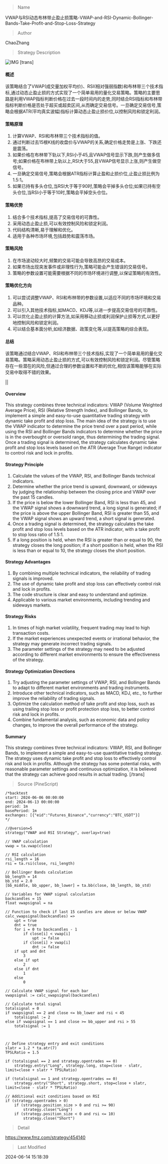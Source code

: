 
> Name

VWAP与RSI动态布林带止盈止损策略-VWAP-and-RSI-Dynamic-Bollinger-Bands-Take-Profit-and-Stop-Loss-Strategy

> Author

ChaoZhang

> Strategy Description

![IMG](https://www.fmz.com/upload/asset/eba7739f2d8e3d1c1c.png)
[trans]
#### 概述
该策略结合了VWAP(成交量加权平均价)、RSI(相对强弱指数)和布林带三个技术指标,通过动态止盈止损的方式实现了一个简单易用的量化交易策略。策略的主要思路是利用VWAP指标判断价格在过去一段时间内的走势,同时结合RSI指标和布林带指标判断价格是否处于超买或超卖区间,从而确定交易信号。一旦确定交易信号,策略会根据ATR(平均真实波幅)指标计算动态止盈止损价位,以控制风险和锁定利润。

#### 策略原理
1. 计算VWAP、RSI和布林带三个技术指标的值。
2. 通过判断过去15根K线的收盘价与VWAP的关系,确定价格走势是上涨、下跌还是震荡。
3. 如果价格在布林带下轨以下,RSI小于45,且VWAP信号显示下跌,则产生做多信号;如果价格在布林带上轨以上,RSI大于55,且VWAP信号显示上涨,则产生做空信号。
4. 一旦确定交易信号,策略会根据ATR指标计算止盈和止损价位,止盈止损比例为1.5:1。
5. 如果已持有多头仓位,当RSI大于等于90时,策略会平掉多头仓位;如果已持有空头仓位,当RSI小于等于10时,策略会平掉空头仓位。

#### 策略优势
1. 结合多个技术指标,提高了交易信号的可靠性。
2. 采用动态止盈止损,可以有效控制风险和锁定利润。
3. 代码结构清晰,易于理解和优化。
4. 适用于各种市场环境,包括趋势和震荡市场。

#### 策略风险
1. 在市场波动较大时,频繁的交易可能会导致高昂的交易成本。
2. 如果市场出现突发事件或非理性行为,策略可能会产生错误的交易信号。
3. 策略的参数设置可能需要根据不同的市场环境进行调整,以保证策略的有效性。

#### 策略优化方向
1. 可以尝试调整VWAP、RSI和布林带的参数设置,以适应不同的市场环境和交易品种。
2. 可以引入其他技术指标,如MACD、KDJ等,以进一步提高交易信号的可靠性。
3. 可以优化止盈止损的计算方法,如采用移动止损或利润保护止损等方式,以更好地控制风险和锁定利润。
4. 可以结合基本面分析,如经济数据、政策变化等,以提高策略的综合表现。

#### 总结
该策略通过结合VWAP、RSI和布林带三个技术指标,实现了一个简单易用的量化交易策略。策略采用动态止盈止损的方式,可以有效控制风险和锁定利润。尽管策略存在一些潜在的风险,但通过合理的参数设置和不断的优化,相信该策略能够在实际交易中取得不错的效果。

|| 

#### Overview
This strategy combines three technical indicators: VWAP (Volume Weighted Average Price), RSI (Relative Strength Index), and Bollinger Bands, to implement a simple and easy-to-use quantitative trading strategy with dynamic take profit and stop loss. The main idea of the strategy is to use the VWAP indicator to determine the price trend over a past period, while using the RSI and Bollinger Bands indicators to determine whether the price is in the overbought or oversold range, thus determining the trading signal. Once a trading signal is determined, the strategy calculates dynamic take profit and stop loss levels based on the ATR (Average True Range) indicator to control risk and lock in profits.

#### Strategy Principle
1. Calculate the values of the VWAP, RSI, and Bollinger Bands technical indicators.
2. Determine whether the price trend is upward, downward, or sideways by judging the relationship between the closing price and VWAP over the past 15 candles.
3. If the price is below the lower Bollinger Band, RSI is less than 45, and the VWAP signal shows a downward trend, a long signal is generated; if the price is above the upper Bollinger Band, RSI is greater than 55, and the VWAP signal shows an upward trend, a short signal is generated.
4. Once a trading signal is determined, the strategy calculates the take profit and stop loss levels based on the ATR indicator, with a take profit to stop loss ratio of 1.5:1.
5. If a long position is held, when the RSI is greater than or equal to 90, the strategy closes the long position; if a short position is held, when the RSI is less than or equal to 10, the strategy closes the short position.

#### Strategy Advantages
1. By combining multiple technical indicators, the reliability of trading signals is improved.
2. The use of dynamic take profit and stop loss can effectively control risk and lock in profits.
3. The code structure is clear and easy to understand and optimize.
4. Applicable to various market environments, including trending and sideways markets.

#### Strategy Risks
1. In times of high market volatility, frequent trading may lead to high transaction costs.
2. If the market experiences unexpected events or irrational behavior, the strategy may generate incorrect trading signals.
3. The parameter settings of the strategy may need to be adjusted according to different market environments to ensure the effectiveness of the strategy.

#### Strategy Optimization Directions
1. Try adjusting the parameter settings of VWAP, RSI, and Bollinger Bands to adapt to different market environments and trading instruments.
2. Introduce other technical indicators, such as MACD, KDJ, etc., to further improve the reliability of trading signals.
3. Optimize the calculation method of take profit and stop loss, such as using trailing stop loss or profit protection stop loss, to better control risk and lock in profits.
4. Combine fundamental analysis, such as economic data and policy changes, to improve the overall performance of the strategy.

#### Summary
This strategy combines three technical indicators: VWAP, RSI, and Bollinger Bands, to implement a simple and easy-to-use quantitative trading strategy. The strategy uses dynamic take profit and stop loss to effectively control risk and lock in profits. Although the strategy has some potential risks, with reasonable parameter settings and continuous optimization, it is believed that the strategy can achieve good results in actual trading.
[/trans]



> Source (PineScript)

``` pinescript
/*backtest
start: 2024-06-06 00:00:00
end: 2024-06-13 00:00:00
period: 1m
basePeriod: 1m
exchanges: [{"eid":"Futures_Binance","currency":"BTC_USDT"}]
*/

//@version=5
strategy("VWAP and RSI Strategy", overlay=true)

// VWAP calculation
vwap = ta.vwap(close)

// RSI calculation
rsi_length = 16
rsi = ta.rsi(close, rsi_length)

// Bollinger Bands calculation
bb_length = 14
bb_std = 2.0
[bb_middle, bb_upper, bb_lower] = ta.bb(close, bb_length, bb_std)

// Variables for VWAP signal calculation
backcandles = 15
float vwapsignal = na

// Function to check if last 15 candles are above or below VWAP
calc_vwapsignal(backcandles) =>
    upt = true
    dnt = true
    for i = 0 to backcandles - 1
        if close[i] < vwap[i]
            upt := false
        if close[i] > vwap[i]
            dnt := false
    if upt and dnt
        3
    else if upt
        2
    else if dnt
        1
    else
        0

// Calculate VWAP signal for each bar
vwapsignal := calc_vwapsignal(backcandles)

// Calculate total signal
totalsignal = 0
if vwapsignal == 2 and close <= bb_lower and rsi < 45
    totalsignal := 2
else if vwapsignal == 1 and close >= bb_upper and rsi > 55
    totalsignal := 1



// Define strategy entry and exit conditions
slatr = 1.2 * ta.atr(7)
TPSLRatio = 1.5

if (totalsignal == 2 and strategy.opentrades == 0)
    strategy.entry("Long", strategy.long, stop=close - slatr, limit=close + slatr * TPSLRatio)

if (totalsignal == 1 and strategy.opentrades == 0)
    strategy.entry("Short", strategy.short, stop=close + slatr, limit=close - slatr * TPSLRatio)

// Additional exit conditions based on RSI
if (strategy.opentrades > 0)
    if (strategy.position_size > 0 and rsi >= 90)
        strategy.close("Long")
    if (strategy.position_size < 0 and rsi <= 10)
        strategy.close("Short")

```

> Detail

https://www.fmz.com/strategy/454140

> Last Modified

2024-06-14 15:18:39
